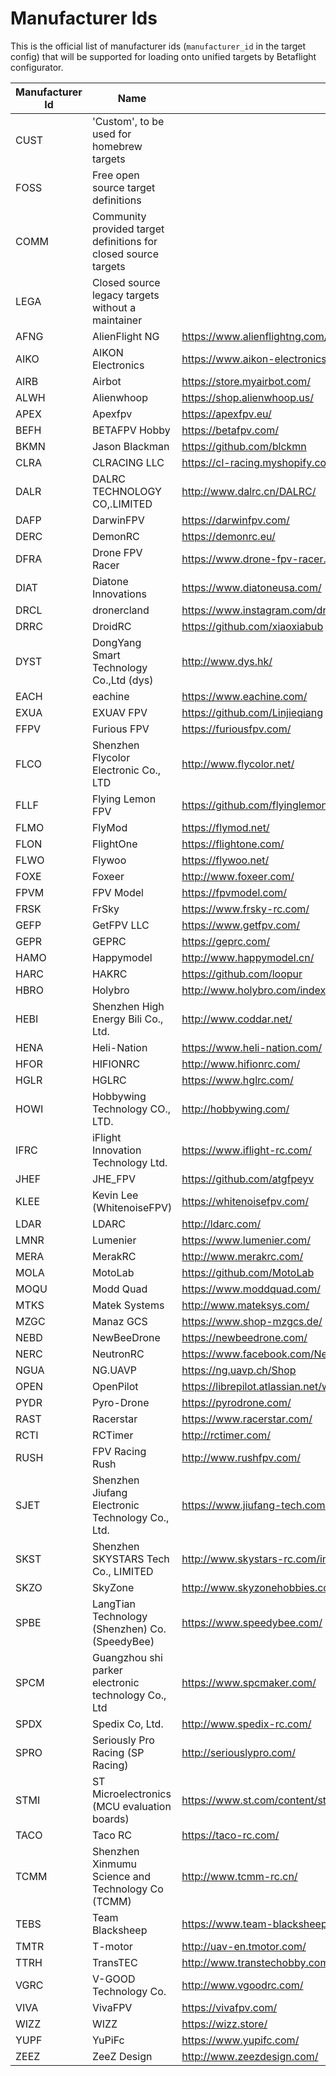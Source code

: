 # Manufacturer Ids

This is the official list of manufacturer ids (`manufacturer_id` in the target config) that will be supported for loading onto unified targets by Betaflight configurator.


|Manufacturer Id|Name|Contact|
|-|-|-|
|CUST|'Custom', to be used for homebrew targets||
|FOSS|Free open source target definitions||
|COMM|Community provided target definitions for closed source targets||
|LEGA|Closed source legacy targets without a maintainer||
|AFNG|AlienFlight NG|https://www.alienflightng.com/|
|AIKO|AIKON Electronics|https://www.aikon-electronics.com/|
|AIRB|Airbot|https://store.myairbot.com/|
|ALWH|Alienwhoop|https://shop.alienwhoop.us/|
|APEX|Apexfpv|https://apexfpv.eu/|
|BEFH|BETAFPV Hobby|https://betafpv.com/|
|BKMN|Jason Blackman|https://github.com/blckmn|
|CLRA|CLRACING LLC|https://cl-racing.myshopify.com/|
|DALR|DALRC TECHNOLOGY CO,.LIMITED|http://www.dalrc.cn/DALRC/|
|DAFP|DarwinFPV|https://darwinfpv.com/|
|DERC|DemonRC|https://demonrc.eu/|
|DFRA|Drone FPV Racer|https://www.drone-fpv-racer.com/|
|DIAT|Diatone Innovations|https://www.diatoneusa.com/|
|DRCL|dronercland|https://www.instagram.com/dronercland/|
|DRRC|DroidRC|https://github.com/xiaoxiabub|
|DYST|DongYang Smart Technology Co.,Ltd (dys)|http://www.dys.hk/|
|EACH|eachine|https://www.eachine.com/|
|EXUA|EXUAV FPV|https://github.com/Linjieqiang|
|FFPV|Furious FPV|https://furiousfpv.com/|
|FLCO|Shenzhen Flycolor Electronic Co., LTD|http://www.flycolor.net/|
|FLLF|Flying Lemon FPV|https://github.com/flyinglemonfpv|
|FLMO|FlyMod|https://flymod.net/|
|FLON|FlightOne|https://flightone.com/|
|FLWO|Flywoo|https://flywoo.net/|
|FOXE|Foxeer|http://www.foxeer.com/|
|FPVM|FPV Model|https://fpvmodel.com/|
|FRSK|FrSky|https://www.frsky-rc.com/|
|GEFP|GetFPV LLC|https://www.getfpv.com/|
|GEPR|GEPRC|https://geprc.com/|
|HAMO|Happymodel|http://www.happymodel.cn/|
|HARC|HAKRC|https://github.com/loopur|
|HBRO|Holybro|http://www.holybro.com/index.html|
|HEBI|Shenzhen High Energy Bili Co., Ltd.|http://www.coddar.net/|
|HENA|Heli-Nation|https://www.heli-nation.com/|
|HFOR|HIFIONRC|http://www.hifionrc.com/|
|HGLR|HGLRC|https://www.hglrc.com/|
|HOWI|Hobbywing Technology CO., LTD.|http://hobbywing.com/|
|IFRC|iFlight Innovation Technology Ltd.|https://www.iflight-rc.com/|
|JHEF|JHE\_FPV|https://github.com/atgfpeyv|
|KLEE|Kevin Lee (WhitenoiseFPV)|https://whitenoisefpv.com/|
|LDAR|LDARC|http://ldarc.com/|
|LMNR|Lumenier|https://www.lumenier.com/|
|MERA|MerakRC|http://www.merakrc.com/|
|MOLA|MotoLab|https://github.com/MotoLab|
|MOQU|Modd Quad|https://www.moddquad.com/|
|MTKS|Matek Systems|http://www.mateksys.com/|
|MZGC|Manaz GCS|https://www.shop-mzgcs.de/|
|NEBD|NewBeeDrone|https://newbeedrone.com/|
|NERC|NeutronRC|https://www.facebook.com/Neutronrc-575638996448880|
|NGUA|NG.UAVP|https://ng.uavp.ch/Shop|
|OPEN|OpenPilot|https://librepilot.atlassian.net/wiki/spaces/LPDOC/pages/31588369/Supported+Hardware|
|PYDR|Pyro-Drone|https://pyrodrone.com/|
|RAST|Racerstar|https://www.racerstar.com/|
|RCTI|RCTimer|http://rctimer.com/|
|RUSH|FPV Racing Rush|http://www.rushfpv.com/|
|SJET|Shenzhen Jiufang Electronic Technology Co., Ltd.|https://www.jiufang-tech.com/|
|SKST|Shenzhen SKYSTARS Tech Co., LIMITED|http://www.skystars-rc.com/index.html|
|SKZO|SkyZone|http://www.skyzonehobbies.com/|
|SPBE|LangTian Technology (Shenzhen) Co. (SpeedyBee)|https://www.speedybee.com/|
|SPCM|Guangzhou shi parker electronic technology Co., Ltd|https://www.spcmaker.com/|
|SPDX|Spedix Co, Ltd.|http://www.spedix-rc.com/|
|SPRO|Seriously Pro Racing (SP Racing)|http://seriouslypro.com/|
|STMI|ST Microelectronics (MCU evaluation boards)|https://www.st.com/content/st_com/en.html|
|TACO|Taco RC|https://taco-rc.com/|
|TCMM|Shenzhen Xinmumu Science and Technology Co (TCMM)|http://www.tcmm-rc.cn/|
|TEBS|Team Blacksheep|https://www.team-blacksheep.com/|
|TMTR|T-motor|http://uav-en.tmotor.com/|
|TTRH|TransTEC|http://www.transtechobby.com/|
|VGRC|V-GOOD Technology Co.|http://www.vgoodrc.com/|
|VIVA|VivaFPV|https://vivafpv.com/|
|WIZZ|WIZZ|https://wizz.store/|
|YUPF|YuPiFc|https://www.yupifc.com/|
|ZEEZ|ZeeZ Design|http://www.zeezdesign.com/|
